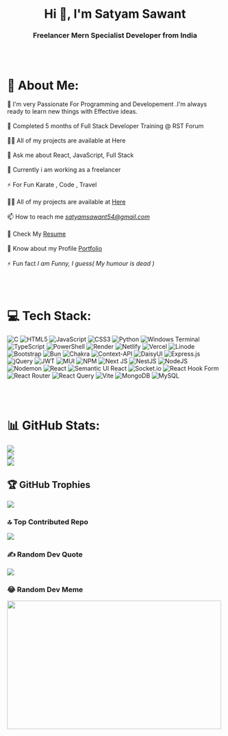 <h1 align="center" font-family="Arial Black" >Hi 👋, I'm Satyam Sawant</h1>
<h3 align="center">Freelancer Mern Specialist Developer from India</h3><br><br>

# 💫 About Me:
🥋 I'm very Passionate For Programming and Developement .I'm always ready to learn new things with Effective ideas.<br><br>💼 Completed 5 months of Full Stack Developer Training @ RST Forum<br><br>👨‍💻 All of my projects are available at Here<br><br>💬 Ask me about React, JavaScript, Full Stack<br><br>👯 Currently i am working as a freelancer<br><br>⚡ For Fun Karate , Code , Travel<br><br> 👨‍💻 All of my projects are available at [Here](https://github.com/SatyamDevGenie) <br><br>  📫 How to reach me *satyamsawant54@gmail.com*<br><br>  📄 Check My [Resume](https://drive.google.com/file/d/1Ispj5RvIOyfNgsE08i9NMMcOA7js_4Sj/view) <br><br> 📄 Know about my Profile [Portfolio](https://ss-dev-portfolio.netlify.app) <br><br> ⚡ Fun fact *I am Funny, I guess( My humour is dead )*






<br><br>

# 💻 Tech Stack:
![C](https://img.shields.io/badge/c-%2300599C.svg?style=for-the-badge&logo=c&logoColor=white) ![HTML5](https://img.shields.io/badge/html5-%23E34F26.svg?style=for-the-badge&logo=html5&logoColor=white) ![JavaScript](https://img.shields.io/badge/javascript-%23323330.svg?style=for-the-badge&logo=javascript&logoColor=%23F7DF1E) ![CSS3](https://img.shields.io/badge/css3-%231572B6.svg?style=for-the-badge&logo=css3&logoColor=white) ![Python](https://img.shields.io/badge/python-3670A0?style=for-the-badge&logo=python&logoColor=ffdd54) ![Windows Terminal](https://img.shields.io/badge/Windows%20Terminal-%234D4D4D.svg?style=for-the-badge&logo=windows-terminal&logoColor=white) ![TypeScript](https://img.shields.io/badge/typescript-%23007ACC.svg?style=for-the-badge&logo=typescript&logoColor=white) ![PowerShell](https://img.shields.io/badge/PowerShell-%235391FE.svg?style=for-the-badge&logo=powershell&logoColor=white) ![Render](https://img.shields.io/badge/Render-%46E3B7.svg?style=for-the-badge&logo=render&logoColor=white) ![Netlify](https://img.shields.io/badge/netlify-%23000000.svg?style=for-the-badge&logo=netlify&logoColor=#00C7B7) ![Vercel](https://img.shields.io/badge/vercel-%23000000.svg?style=for-the-badge&logo=vercel&logoColor=white) ![Linode](https://img.shields.io/badge/linode-00A95C?style=for-the-badge&logo=linode&logoColor=white) ![Bootstrap](https://img.shields.io/badge/bootstrap-%238511FA.svg?style=for-the-badge&logo=bootstrap&logoColor=white) ![Bun](https://img.shields.io/badge/Bun-%23000000.svg?style=for-the-badge&logo=bun&logoColor=white) ![Chakra](https://img.shields.io/badge/chakra-%234ED1C5.svg?style=for-the-badge&logo=chakraui&logoColor=white) ![Context-API](https://img.shields.io/badge/Context--Api-000000?style=for-the-badge&logo=react) ![DaisyUI](https://img.shields.io/badge/daisyui-5A0EF8?style=for-the-badge&logo=daisyui&logoColor=white) ![Express.js](https://img.shields.io/badge/express.js-%23404d59.svg?style=for-the-badge&logo=express&logoColor=%2361DAFB) ![jQuery](https://img.shields.io/badge/jquery-%230769AD.svg?style=for-the-badge&logo=jquery&logoColor=white) ![JWT](https://img.shields.io/badge/JWT-black?style=for-the-badge&logo=JSON%20web%20tokens) ![MUI](https://img.shields.io/badge/MUI-%230081CB.svg?style=for-the-badge&logo=mui&logoColor=white) ![NPM](https://img.shields.io/badge/NPM-%23CB3837.svg?style=for-the-badge&logo=npm&logoColor=white) ![Next JS](https://img.shields.io/badge/Next-black?style=for-the-badge&logo=next.js&logoColor=white) ![NestJS](https://img.shields.io/badge/nestjs-%23E0234E.svg?style=for-the-badge&logo=nestjs&logoColor=white) ![NodeJS](https://img.shields.io/badge/node.js-6DA55F?style=for-the-badge&logo=node.js&logoColor=white) ![Nodemon](https://img.shields.io/badge/NODEMON-%23323330.svg?style=for-the-badge&logo=nodemon&logoColor=%BBDEAD) ![React](https://img.shields.io/badge/react-%2320232a.svg?style=for-the-badge&logo=react&logoColor=%2361DAFB) ![Semantic UI React](https://img.shields.io/badge/Semantic%20UI%20React-%2335BDB2.svg?style=for-the-badge&logo=SemanticUIReact&logoColor=white) ![Socket.io](https://img.shields.io/badge/Socket.io-black?style=for-the-badge&logo=socket.io&badgeColor=010101) ![React Hook Form](https://img.shields.io/badge/React%20Hook%20Form-%23EC5990.svg?style=for-the-badge&logo=reacthookform&logoColor=white) ![React Router](https://img.shields.io/badge/React_Router-CA4245?style=for-the-badge&logo=react-router&logoColor=white) ![React Query](https://img.shields.io/badge/-React%20Query-FF4154?style=for-the-badge&logo=react%20query&logoColor=white) ![Vite](https://img.shields.io/badge/vite-%23646CFF.svg?style=for-the-badge&logo=vite&logoColor=white) ![MongoDB](https://img.shields.io/badge/MongoDB-%234ea94b.svg?style=for-the-badge&logo=mongodb&logoColor=white) ![MySQL](https://img.shields.io/badge/mysql-4479A1.svg?style=for-the-badge&logo=mysql&logoColor=white)

<br><br>

# 📊 GitHub Stats:
![](https://github-readme-stats.vercel.app/api?username=SatyamDevGenie&theme=dark&hide_border=false&include_all_commits=false&count_private=false)<br/>
![](https://github-readme-streak-stats.herokuapp.com/?user=SatyamDevGenie&theme=dark&hide_border=false)<br/>
![](https://github-readme-stats.vercel.app/api/top-langs/?username=SatyamDevGenie&theme=dark&hide_border=false&include_all_commits=false&count_private=false&layout=compact)

## 🏆 GitHub Trophies
![](https://github-profile-trophy.vercel.app/?username=SatyamDevGenie&theme=tokyonight&no-frame=false&no-bg=true&margin-w=4)


### 🔝 Top Contributed Repo
![](https://github-contributor-stats.vercel.app/api?username=SatyamDevGenie&limit=5&theme=dark&combine_all_yearly_contributions=true)

### ✍️ Random Dev Quote
![](https://quotes-github-readme.vercel.app/api?type=horizontal&theme=radical)



### 😂 Random Dev Meme
<img src='https://i.pinimg.com/736x/9d/d5/52/9dd552fda78b7f923c63e082cee4ccb9.jpg' style="height: 300px; width: 500px"/>




